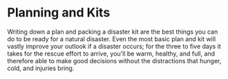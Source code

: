 # Planning and Kits

Writing down a plan and packing a disaster kit are the best things you can do to be ready for a natural disaster. Even the most basic plan and kit will vastly improve your outlook if a disaster occurs; for the three to five days it takes for the rescue effort to arrive, you'll be warm, healthy, and full, and therefore able to make good decisions without the distractions that hunger, cold, and injuries bring. 

